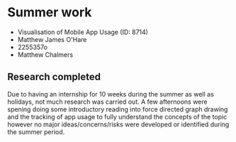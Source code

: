 # Summer work

* Visualisation of Mobile App Usage (ID: 8714)
* Matthew James O'Hare
* 2255357o
* Matthew Chalmers

## Research completed
Due to having an internship for 10 weeks during the summer as well as holidays, not much research was carried out. A few afternoons were spening doing some introductory reading into force directed graph drawing and the tracking of app usage to fully understand the concepts of the topic however no major ideas/concerns/risks were developed or identified during the summer period.




